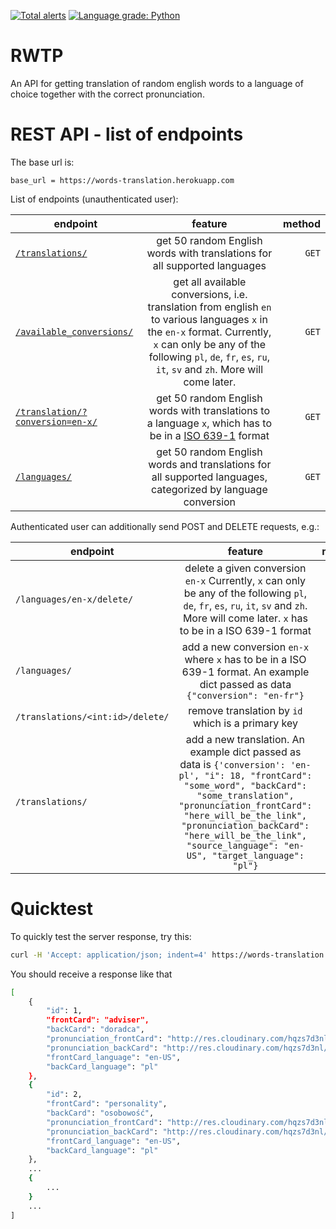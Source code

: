 [![Total alerts](https://img.shields.io/lgtm/alerts/g/mgierada/words_translation.svg?logo=lgtm&logoWidth=18)](https://lgtm.com/projects/g/mgierada/RWTP/alerts/)
[![Language grade: Python](https://img.shields.io/lgtm/grade/python/g/mgierada/RWTP.svg?logo=lgtm&logoWidth=18)](https://lgtm.com/projects/g/mgierada/RWTP/context:python)

# RWTP

An API for getting translation of random english words to a language of choice together with the correct pronunciation.

# REST API - list of endpoints

The base url is:

`base_url = https://words-translation.herokuapp.com`

List of endpoints (unauthenticated user):

| endpoint                                                                                                  |                                                                                                                  feature                                                                                                                  | method |
| --------------------------------------------------------------------------------------------------------- | :---------------------------------------------------------------------------------------------------------------------------------------------------------------------------------------------------------------------------------------: | -----: |
| [`/translations/`](https://words-translation.herokuapp.com/translations/)                                 |                                                                                 get 50 random English words with translations for all supported languages                                                                                 |  `GET` |
| [`/available_conversions/`](https://words-translation.herokuapp.com/available_conversions/)               | get all available conversions, i.e. translation from english `en` to various languages `x` in the `en-x` format. Currently, `x` can only be any of the following `pl`, `de`, `fr`, `es`, `ru`, `it`, `sv` and `zh`. More will come later. |  `GET` |
| [`/translation/?conversion=en-x/`](https://words-translation.herokuapp.com/translation/?conversion=en-pl) |                                      get 50 random English words with translations to a language `x`, which has to be in a [ISO 639-1](https://en.wikipedia.org/wiki/List_of_ISO_639-1_codes) format                                      |  `GET` |
| [`/languages/`](https://words-translation.herokuapp.com/language/)                                        |                                                               get 50 random English words and translations for all supported languages, categorized by language conversion                                                                |  `GET` |

Authenticated user can additionally send POST and DELETE requests, e.g.:

| endpoint                         |                                                                                                                                                     feature                                                                                                                                                      |   method |
| -------------------------------- | :--------------------------------------------------------------------------------------------------------------------------------------------------------------------------------------------------------------------------------------------------------------------------------------------------------------: | -------: |
| `/languages/en-x/delete/`        |                                                          delete a given conversion `en-x` Currently, `x` can only be any of the following `pl`, `de`, `fr`, `es`, `ru`, `it`, `sv` and `zh`. More will come later. `x` has to be in a ISO 639-1 format                                                           | `DELETE` |
| `/languages/`                    |                                                                                         add a new conversion `en-x` where `x` has to be in a ISO 639-1 format. An example dict passed as data `{"conversion": "en-fr"}`                                                                                          |   `POST` |
| `/translations/<int:id>/delete/` |                                                                                                                                remove translation by `id` which is a primary key                                                                                                                                 | `DELETE` |
| `/translations/`                 | add a new translation. An example dict passed as data is `{'conversion': 'en-pl', "i": 18, "frontCard": "some_word", "backCard": "some_translation", "pronunciation_frontCard": "here_will_be_the_link", "pronunciation_backCard": "here_will_be_the_link", "source_language": "en-US", "target_language": "pl"}` |   `POST` |

# Quicktest

To quickly test the server response, try this:

```bash
curl -H 'Accept: application/json; indent=4' https://words-translation.herokuapp.com/translations/
```

You should receive a response like that

```bash
[
    {
        "id": 1,
        "frontCard": "adviser",
        "backCard": "doradca",
        "pronunciation_frontCard": "http://res.cloudinary.com/hqzs7d3nl/raw/upload/v1625904765/en-US/adviser.mp3",
        "pronunciation_backCard": "http://res.cloudinary.com/hqzs7d3nl/raw/upload/v1625904766/pl/doradca.mp3",
        "frontCard_language": "en-US",
        "backCard_language": "pl"
    },
    {
        "id": 2,
        "frontCard": "personality",
        "backCard": "osobowość",
        "pronunciation_frontCard": "http://res.cloudinary.com/hqzs7d3nl/raw/upload/v1625904767/en-US/personality.mp3",
        "pronunciation_backCard": "http://res.cloudinary.com/hqzs7d3nl/raw/upload/v1625904768/pl/osobowo%C5%9B%C4%87.mp3",
        "frontCard_language": "en-US",
        "backCard_language": "pl"
    },
    ...
    {
        ...
    }
    ...
]
```
